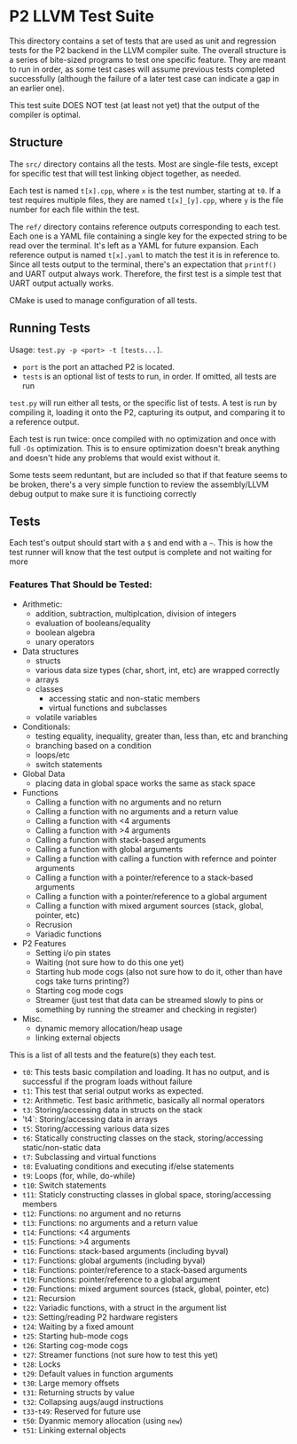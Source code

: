 # P2 LLVM Test Suite

This directory contains a set of tests that are used as unit and regression tests for the P2 backend in the LLVM compiler suite. The overall structure is a series of bite-sized programs to test one specific feature. They are meant to run in order, as some test cases will assume previous tests completed successfully (although the failure of a later test case can indicate a gap in an earlier one).

This test suite DOES NOT test (at least not yet) that the output of the compiler is optimal. 

## Structure

The `src/` directory contains all the tests. Most are single-file tests, except for specific test that will test linking object together, as needed. 

Each test is named `t[x].cpp`, where `x` is the test number, starting at `t0`. If a test requires multiple files, they are named `t[x]_[y].cpp`, where `y` is the file number for each file within the test. 

The `ref/` directory contains reference outputs corresponding to each test. Each one is a YAML file containing a single key for the expected string to be read over the terminal. It's left as a YAML for future expansion. Each reference output is named `t[x].yaml` to match the test it is in reference to. Since all tests output to the terminal, there's an expectation that `printf()` and UART output always work. Therefore, the first test is a simple test that UART output actually works.

CMake is used to manage configuration of all tests. 

## Running Tests

Usage: `test.py -p <port> -t [tests...]`. 
- `port` is the port an attached P2 is located. 
- `tests` is an optional list of tests to run, in order. If omitted, all tests are run

`test.py` will run either all tests, or the specific list of tests. A test is run by compiling it, loading it onto the P2, capturing its output, and comparing it to a reference output. 

Each test is run twice: once compiled with no optimization and once with full `-Os` optimization. This is to ensure optimization doesn't break anything and doesn't hide any problems that would exist without it.

Some tests seem reduntant, but are included so that if that feature seems to be broken, there's a very simple function to review the assembly/LLVM debug output to make sure it is functioing correctly 

## Tests

Each test's output should start with a `$` and end with a `~`. This is how the test runner will know that the test output is complete and not waiting for more

### Features That Should be Tested:
- Arithmetic: 
    - addition, subtraction, multiplcation, division of integers
    - evaluation of booleans/equality
    - boolean algebra
    - unary operators
- Data structures
    - structs
    - various data size types (char, short, int, etc) are wrapped correctly
    - arrays
    - classes
        - accessing static and non-static members
        - virtual functions and subclasses
    - volatile variables
- Conditionals:
    - testing equality, inequality, greater than, less than, etc and branching
    - branching based on a condition
    - loops/etc
    - switch statements
- Global Data
    - placing data in global space works the same as stack space
- Functions
    - Calling a function with no arguments and no return
    - Calling a function with no arguments and a return value
    - Calling a function with <4 arguments
    - Calling a function with >4 arguments
    - Calling a function with stack-based arguments 
    - Calling a function with global arguments
    - Calling a function with calling a function with refernce and pointer arguments
    - Calling a function with a pointer/reference to a stack-based arguments
    - Calling a function with a pointer/reference to a global argument
    - Calling a function with mixed argument sources (stack, global, pointer, etc)
    - Recrusion
    - Variadic functions
- P2 Features
    - Setting i/o pin states
    - Waiting (not sure how to do this one yet)
    - Starting hub mode cogs (also not sure how to do it, other than have cogs take turns printing?)
    - Starting cog mode cogs
    - Streamer (just test that data can be streamed slowly to pins or something by running the streamer and checking in register)
- Misc.
    - dynamic memory allocation/heap usage
    - linking external objects
 
This is a list of all tests and the feature(s) they each test.

- `t0`: This tests basic compilation and loading. It has no output, and is successful if the program loads without failure
- `t1`: This test that serial output works as expected.
- `t2`: Arithmetic. Test basic arithmetic, basically all normal operators
- `t3`: Storing/accessing data in structs on the stack
- 't4`: Storing/accessing data in arrays
- `t5`: Storing/accessing various data sizes 
- `t6`: Statically constructing classes on the stack, storing/accessing static/non-static data
- `t7`: Subclassing and virtual functions
- `t8`: Evaluating conditions and executing if/else statements
- `t9`: Loops (for, while, do-while)
- `t10`: Switch statements
- `t11`: Staticly constructing classes in global space, storing/accessing members
- `t12`: Functions: no argument and no returns
- `t13`: Functions: no arguments and a return value
- `t14`: Functions: <4 arguments
- `t15`: Functions: >4 arguments
- `t16`: Functions: stack-based arguments (including byval)
- `t17`: Functions: global arguments (including byval)
- `t18`: Functions: pointer/reference to a stack-based arguments
- `t19`: Functions: pointer/reference to a global argument
- `t20`: Functions: mixed argument sources (stack, global, pointer, etc)
- `t21`: Recursion
- `t22`: Variadic functions, with a struct in the argument list
- `t23`: Setting/reading P2 hardware registers
- `t24`: Waiting by a fixed amount
- `t25`: Starting hub-mode cogs
- `t26`: Starting cog-mode cogs
- `t27`: Streamer functions (not sure how to test this yet)
- `t28`: Locks
- `t29`: Default values in function arguments
- `t30`: Large memory offsets
- `t31`: Returning structs by value
- `t32`: Collapsing augs/augd instructions
- `t33`-`t49`: Reserved for future use
- `t50`: Dyanmic memory allocation (using `new`)
- `t51`: Linking external objects
